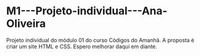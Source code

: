 # M1---Projeto-individual---Ana-Oliveira
Projeto individual do módulo 01 do curso Códigos do Amanhã. A proposta é criar um site HTML e CSS. Espero melhorar daqui em diante.
